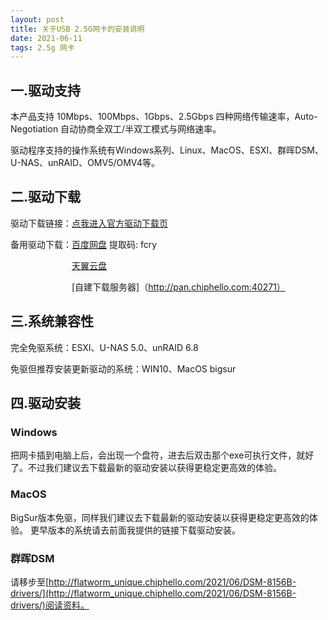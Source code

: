 ```yaml
---
layout: post
title: 关于USB 2.5G网卡的安装说明
date: 2021-06-11
tags: 2.5g 网卡
---
```



 

## 一.驱动支持

本产品支持 10Mbps、100Mbps、1Gbps、2.5Gbps 四种网络传输速率，Auto-Negotiation 自动协商全双工/半双工模式与网络速率。

驱动程序支持的操作系统有Windows系列、Linux、MacOS、ESXI、群晖DSM、U-NAS、unRAID、OMV5/OMV4等。

## 二.驱动下载

驱动下载链接：[点我进入官方驱动下载页](https://www.realtek.com/component/zoo/category/network-interface-controllers-10-100-1000m-gigabit-ethernet-pci-express-software)

备用驱动下载：[百度网盘](https://pan.baidu.com/s/1sH0dRXGvS7Ci3E09E-NYHQ) 提取码: fcry 

&emsp;&emsp;&emsp;&emsp;&emsp;&emsp;&emsp;[天翼云盘](https://cloud.189.cn/t/qYrUZ3umAZNz)

&emsp;&emsp;&emsp;&emsp;&emsp;&emsp;&emsp;[自建下载服务器]（http://pan.chiphello.com:40271）

## 三.系统兼容性

完全免驱系统：ESXI、U-NAS 5.0、unRAID 6.8

免驱但推荐安装更新驱动的系统：WIN10、MacOS bigsur

## 四.驱动安装
### Windows
把网卡插到电脑上后，会出现一个盘符，进去后双击那个exe可执行文件，就好了。不过我们建议去下载最新的驱动安装以获得更稳定更高效的体验。
### MacOS
BigSur版本免驱，同样我们建议去下载最新的驱动安装以获得更稳定更高效的体验。
更早版本的系统请去前面我提供的链接下载驱动安装。
### 群晖DSM
请移步至[http://flatworm_unique.chiphello.com/2021/06/DSM-8156B-drivers/](http://flatworm_unique.chiphello.com/2021/06/DSM-8156B-drivers/)阅读资料。
